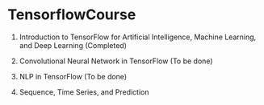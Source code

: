 # TensorflowCourse

1. Introduction to TensorFlow for Artificial Intelligence, Machine Learning, and Deep Learning (Completed)

2. Convolutional Neural Network in TensorFlow (To be done)

3. NLP in TensorFlow (To be done)

4. Sequence, Time Series, and Prediction

